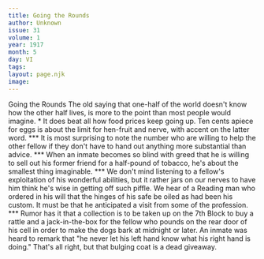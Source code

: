 ```yaml
---
title: Going the Rounds
author: Unknown
issue: 31
volume: 1
year: 1917
month: 5
day: VI
tags:
layout: page.njk
image:
---
```

Going the Rounds   The old saying that one-half of the world doesn't know how the other half lives, is more to the point than most people would imagine.   *   It does beat all how food prices keep going   up. Ten cents apiece for eggs is about the limit for hen-fruit and nerve, with accent on the latter word.   ***   It is most surprising to note the number who are willing to help the other fellow if they don't have to hand out anything more   substantial than advice.    ***   When an inmate becomes so blind with greed that he is willing to sell out his former friend for a half-pound of tobacco, he's about the smallest thing imaginable.   ***   We don't mind listening to a fellow's exploitation of his wonderful abilities, but it rather jars on our nerves to have him think he's wise in getting off such piffle.   We hear of a Reading man who ordered in his will that the hinges of his safe be oiled as had been his custom. It must be that he anticipated a visit from some of the profession.   ***   Rumor has it that a collection is to be taken up on the 7th Block to buy a rattle and a jack-in-the-box for the fellow who pounds on the rear door of his cell in order to make the dogs bark at midnight or later.   An inmate was heard to remark that "he never let his left hand know what his right hand is doing." That's all right, but that bulging coat is a dead giveaway.   

